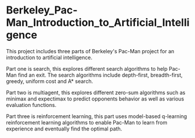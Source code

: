 # Berkeley_Pac-Man_Introduction_to_Artificial_Intelligence

This project includes three parts of Berkeley's Pac-Man project for an introduction to artificial intelligence. 

Part one is search, this explores different search algorithms to help Pac-Man find an exit. The search algorithms include depth-first, breadth-first, greedy, uniform cost and A* search.

Part two is multiagent, this explores different zero-sum algorithms such as minimax and expectimax to predict opponents behavior as well as various evaluation functions. 

Part three is reinforcement learning, this part uses model-based q-learning reinforcement learning algorithms to enable Pac-Man to learn from experience and eventually find the optimal path. 
